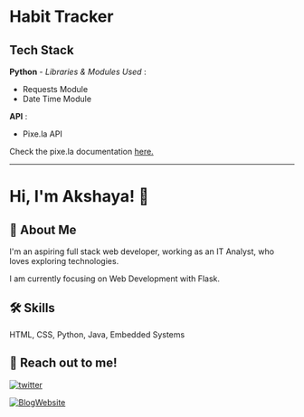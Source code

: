 # Habit Tracker




## Tech Stack

**Python** - *Libraries & Modules Used* :

- Requests Module
- Date Time Module


**API** :

- Pixe.la API

Check the pixe.la documentation [here.](https://docs.pixe.la/)


-------------------






  
# Hi, I'm Akshaya! 👋

  
## 👋 About Me
I'm an aspiring full stack web developer, working as an IT Analyst, who loves exploring technologies.

I am currently focusing on Web Development with Flask.

  
## 🛠 Skills
HTML, CSS, Python, Java, Embedded Systems

  
## 🔗 Reach out to me!
[![twitter](https://img.shields.io/badge/twitter-1DA1F2?style=for-the-badge&logo=twitter&logoColor=white)](https://twitter.com/akshaya_lr)

[![BlogWebsite](https://img.shields.io/badge/Blog-Website-blue)](https://akshaya-blog.herokuapp.com/)
